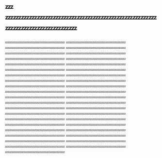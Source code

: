 # 💤 💤💤💤💤💤💤💤💤💤💤💤💤💤💤💤💤💤💤💤💤💤💤💤💤💤💤💤💤

💤💤💤💤💤💤💤💤💤💤💤💤💤💤💤
💤💤💤💤💤💤💤💤💤💤💤💤💤💤💤
💤💤💤💤💤💤💤💤💤💤💤💤💤💤💤
💤💤💤💤💤💤💤💤💤💤💤💤💤💤💤
💤💤💤💤💤💤💤💤💤💤💤💤💤💤💤
💤💤💤💤💤💤💤💤💤💤💤💤💤💤💤
💤💤💤💤💤💤💤💤💤💤💤💤💤💤💤
💤💤💤💤💤💤💤💤💤💤💤💤💤💤💤
💤💤💤💤💤💤💤💤💤💤💤💤💤💤💤
💤💤💤💤💤💤💤💤💤💤💤💤💤💤💤
💤💤💤💤💤💤💤💤💤💤💤💤💤💤💤
💤💤💤💤💤💤💤💤💤💤💤💤💤💤💤
💤💤💤💤💤💤💤💤💤💤💤💤💤💤💤
💤💤💤💤💤💤💤💤💤💤💤💤💤💤💤
💤💤💤💤💤💤💤💤💤💤💤💤💤💤💤
💤💤💤💤💤💤💤💤💤💤💤💤💤💤💤
💤💤💤💤💤💤💤💤💤💤💤💤💤💤💤
💤💤💤💤💤💤💤💤💤💤💤💤💤💤💤
💤💤💤💤💤💤💤💤💤💤💤💤💤💤💤
💤💤💤💤💤💤💤💤💤💤💤💤💤💤💤
💤💤💤💤💤💤💤💤💤💤💤💤💤💤💤
💤💤💤💤💤💤💤💤💤💤💤💤💤💤💤
💤💤💤💤💤💤💤💤💤💤💤💤💤💤💤
💤💤💤💤💤💤💤💤💤💤💤💤💤💤💤
💤💤💤💤💤💤💤💤💤💤💤💤💤💤💤
💤💤💤💤💤💤💤💤💤💤💤💤💤💤💤
💤💤💤💤💤💤💤💤💤💤💤💤💤💤💤
💤💤💤💤💤💤💤💤💤💤💤💤💤💤💤
💤💤💤💤💤💤💤💤💤💤💤💤💤💤💤
💤💤💤💤💤💤💤💤💤💤💤💤💤💤💤
💤💤💤💤💤💤💤💤💤💤💤💤💤💤💤
💤💤💤💤💤💤💤💤💤💤💤💤💤💤💤
💤💤💤💤💤💤💤💤💤💤💤💤💤💤💤
💤💤💤💤💤💤💤💤💤💤💤💤💤💤💤
💤💤💤💤💤💤💤💤💤💤💤💤💤💤💤
💤💤💤💤💤💤💤💤💤💤💤💤💤💤💤
💤💤💤💤💤💤💤💤💤💤💤💤💤💤💤
💤💤💤💤💤💤💤💤💤💤💤💤💤💤💤
💤💤💤💤💤💤💤💤💤💤💤💤💤💤💤
💤💤💤💤💤💤💤💤💤💤💤💤💤💤💤
💤💤💤💤💤💤💤💤💤💤💤💤💤💤💤

